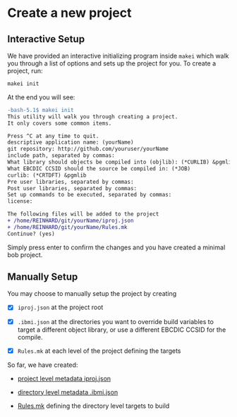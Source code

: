 # Create a new project

## Interactive Setup

We have provided an interactive initializing program inside `makei` which walk you through a list of options and sets up the project for you. To create a project, run:

```bash
makei init
```

At the end you will see:

```diff
-bash-5.1$ makei init
This utility will walk you through creating a project.
It only covers some common items.

Press ^C at any time to quit.
descriptive application name: (yourName)
git repository: http://github.com/youruser/yourName
include path, separated by commas:
What library should objects be compiled into (objlib): (*CURLIB) &pgmlib
What EBCDIC CCSID should the source be compiled in: (*JOB)
curlib: (*CRTDFT) &pgmlib
Pre user libraries, separated by commas:
Post user libraries, separated by commas:
Set up commands to be executed, separated by commas:
license:

The following files will be added to the project
+ /home/REINHARD/git/yourName/iproj.json
+ /home/REINHARD/git/yourName/Rules.mk
Continue? (yes)
```

Simply press enter to confirm the changes and you have created a minimal bob project.

## Manually Setup

You may choose to manually setup the project by creating 

- [x] `iproj.json` at the project root
- [x] `.ibmi.json` at the directories you want to override build variables to target a different object library, or use a different EBCDIC CCSID for the compile.
- [x] `Rules.mk` at each level of the project defining the targets



So far, we have created:

- [project level metadata iproj.json](prepare-the-project/iproj-json)
- [directory level metadata .ibmi.json](prepare-the-project/ibmi-json)

- [Rules.mk](prepare-the-project/rules-mk.md) defining the directory level targets to build

